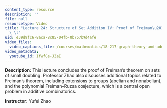 ```yaml
---
content_type: resource
description: ''
file: null
resourcetype: Video
title: "Lecture 24: Structure of Set Addition IV: Proof of Freiman\u2019s Theorem\
  \ \t"
uid: e39d9fc6-8aca-8c85-04fb-0b757b9d4afe
video_files:
  video_captions_file: /courses/mathematics/18-217-graph-theory-and-additive-combinatorics-fall-2019/video-lectures/lecture-24-structure-of-set-addition-iv-proof-of-freiman2019s-theorem/IfwfCe-JZaI.vtt
video_metadata:
  youtube_id: IfwfCe-JZaI
---
```


**Description:** This lecture concludes the proof of Freiman’s theorem on sets of small doubling. Professor Zhao also discusses additional topics related to Freiman’s theorem, including extensions to groups (abelian and nonabelian), and the polynomial Freiman–Ruzsa conjecture, which is a central open problem in additive combinatorics.

**Instructor:** Yufei Zhao